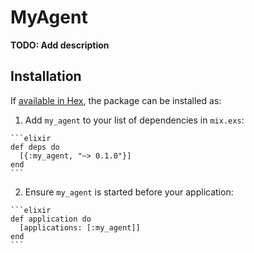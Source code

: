 # MyAgent

**TODO: Add description**

## Installation

If [available in Hex](https://hex.pm/docs/publish), the package can be installed as:

  1. Add `my_agent` to your list of dependencies in `mix.exs`:

    ```elixir
    def deps do
      [{:my_agent, "~> 0.1.0"}]
    end
    ```

  2. Ensure `my_agent` is started before your application:

    ```elixir
    def application do
      [applications: [:my_agent]]
    end
    ```

